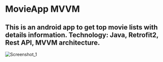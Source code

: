 # MovieApp MVVM
## This is an android app to get top movie lists with details information. Technology: Java, Retrofit2, Rest API, MVVM architecture. 


![Screenshot_1](https://user-images.githubusercontent.com/105268491/209924624-378035df-0c07-4e76-b6c9-826e183f60db.png)

